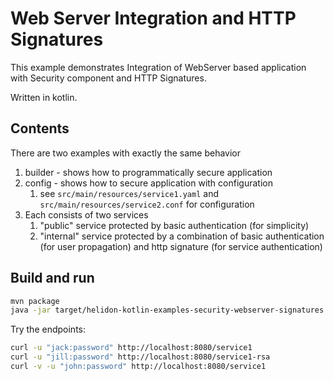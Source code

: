 # Web Server Integration and HTTP Signatures

This example demonstrates Integration of WebServer
based application with Security component and HTTP Signatures.

Written in kotlin.

## Contents

There are two examples with exactly the same behavior
1. builder - shows how to programmatically secure application
2. config - shows how to secure application with configuration
    1. see `src/main/resources/service1.yaml` and `src/main/resources/service2.conf` for configuration
3. Each consists of two services
    1. "public" service protected by basic authentication (for simplicity)
    2. "internal" service protected by a combination of basic authentication (for user propagation) and http signature
    (for service authentication)

## Build and run

```bash
mvn package
java -jar target/helidon-kotlin-examples-security-webserver-signatures.jar
```

Try the endpoints:
```bash
curl -u "jack:password" http://localhost:8080/service1
curl -u "jill:password" http://localhost:8080/service1-rsa
curl -v -u "john:password" http://localhost:8080/service1
```
